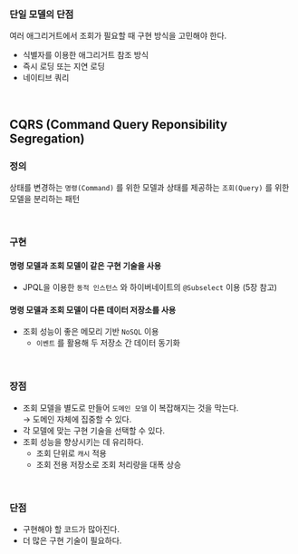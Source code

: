 ### 단일 모델의 단점

여러 애그리거트에서 조회가 필요할 때 구현 방식을 고민해야 한다.

- 식별자를 이용한 애그리거트 참조 방식
- 즉시 로딩 또는 지연 로딩
- 네이티브 쿼리

<br>

## CQRS (Command Query Reponsibility Segregation)

### 정의

상태를 변경하는 `명령(Command)` 를 위한 모델과 상태를 제공하는 `조회(Query)` 를 위한 모델을 분리하는 패턴

<br>

### 구현

#### 명령 모델과 조회 모델이 같은 구현 기술을 사용

- JPQL을 이용한 `동적 인스턴스` 와 하이버네이트의 `@Subselect` 이용 (5장 참고)

#### 명령 모델과 조회 모델이 다른 데이터 저장소를 사용

- 조회 성능이 좋은 메모리 기반 `NoSQL` 이용
  - `이벤트` 를 활용해 두 저장소 간 데이터 동기화

<br>

### 장점

- 조회 모델을 별도로 만들어 `도메인 모델` 이 복잡해지는 것을 막는다. <br>
  → 도메인 자체에 집중할 수 있다.
- 각 모델에 맞는 구현 기술을 선택할 수 있다.
- 조회 성능을 향상시키는 데 유리하다.
  - 조회 단위로 `캐시` 적용
  - 조회 전용 저장소로 조회 처리량을 대폭 상승

<br>

### 단점

- 구현해야 할 코드가 많아진다.
- 더 많은 구현 기술이 필요하다.
